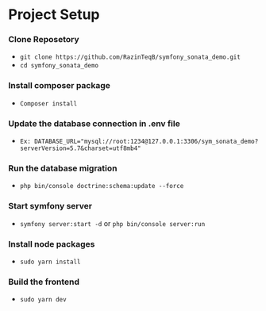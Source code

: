 # Project Setup 
### Clone Reposetory
- `git clone https://github.com/RazinTeqB/symfony_sonata_demo.git`
- `cd symfony_sonata_demo`
### Install composer package
- `Composer install`

### Update the database connection in .env file
- `Ex: DATABASE_URL="mysql://root:1234@127.0.0.1:3306/sym_sonata_demo?serverVersion=5.7&charset=utf8mb4"`

### Run the database migration
- `php bin/console doctrine:schema:update --force`

### Start symfony server
- `symfony server:start -d` or `php bin/console server:run`

### Install node packages
- `sudo yarn install`

### Build the frontend
- `sudo yarn dev`
